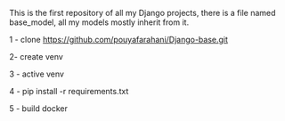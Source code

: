 This is the first repository of all my Django projects, there is a file named base_model, all my models mostly inherit from it.


1 - clone https://github.com/pouyafarahani/Django-base.git

2- create venv

3 - active venv

4 - pip install -r requirements.txt

5 - build docker